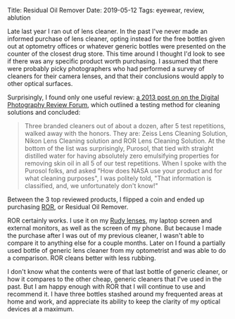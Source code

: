 Title: Residual Oil Remover
Date: 2019-05-12
Tags: eyewear, review, ablution

Late last year I ran out of lens cleaner. In the past I've never made an informed purchase of lens cleaner, opting instead for the free bottles given out at optometry offices or whatever generic bottles were presented on the counter of the closest drug store. This time around I thought I'd look to see if there was any specific product worth purchasing. I assumed that there were probably picky photographers who had performed a survey of cleaners for their camera lenses, and that their conclusions would apply to other optical surfaces.

Surprisingly, I found only one useful review: [a 2013 post on on the Digital Photography Review Forum](https://www.dpreview.com/forums/thread/3690943), which outlined a testing method for cleaning solutions and concluded:

> Three branded cleaners out of about a dozen, after 5 test repetitions, walked away with the honors. They are: Zeiss Lens Cleaning Solution, Nikon Lens Cleaning solution and ROR Lens Cleaning Solution. At the bottom of the list was surprisingly, Purosol, that tied with straight distilled water for having absolutely zero emulsifying properties for removing skin oil in all 5 of our test repetitions. When I spoke with the Purosol folks, and asked "How does NASA use your product and for what cleaning purposes", I was politely told, "That information is classified, and, we unfortunately don't know!"

Between the 3 top reviewed products, I flipped a coin and ended up purchasing [ROR](http://www.ror.net/), or Residual Oil Remover.

ROR certainly works. I use it on my [Rudy lenses](/2018/11/laser-red/), my laptop screen and external monitors, as well as the screen of my phone. But because I made the purchase after I was out of my previous cleaner, I wasn't able to compare it to anything else for a couple months. Later on I found a partially used bottle of generic lens cleaner from my optometrist and was able to do a comparison. ROR cleans better with less rubbing.

I don't know what the contents were of that last bottle of generic cleaner, or how it compares to the other cheap, generic cleaners that I've used in the past. But I am happy enough with ROR that I will continue to use and recommend it. I have three bottles stashed around my frequented areas at home and work, and appreciate its ability to keep the clarity of my optical devices at a maximum.
